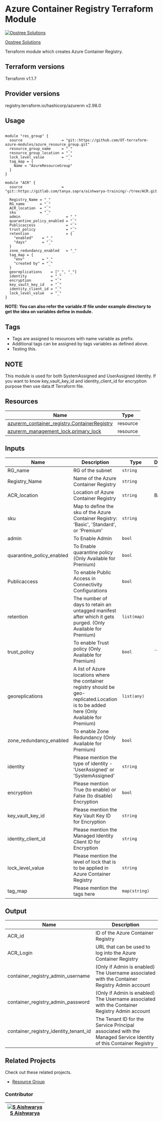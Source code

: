 Azure Container Registry Terraform Module
=====================================

[![Opstree Solutions][opstree_avatar]][opstree_homepage]

[Opstree Solutions][opstree_homepage]

  [opstree_homepage]: https://opstree.github.io/
  [opstree_avatar]: https://img.cloudposse.com/150x150/https://github.com/opstree.png

Terraform module which creates Azure Container Registry.

Terraform versions
------------------
Terraform v1.1.7

Provider versions
------------------
registry.terraform.io/hashicorp/azurerm v2.98.0

Usage
------

```hcl

module "res_group" {
  source                  = "git::https://github.com/OT-terraform-azure-modules/azure_resource_group.git"
  resource_group_name     = "_"
  resource_group_location = "_"
  lock_level_value        = "_"
  tag_map = {
    Name = "AzureResourceGroup"
  }
}

module "ACR" {
  source                  = "git::https://gitlab.com/tanya.sapra/aishwarya-training/-/tree/ACR.git

  Registry_Name = "_"
  RG_name       = "_"
  ACR_location  = "_"
  sku           = "_"
  admin                     = "_"
  quarantine_policy_enabled = "_"
  Publicaccess              = "_"
  trust_policy              = "_"
  retention                 = {
    "enabled"    = "_"
    "days"       = "_"
  }
  zone_redundancy_enabled   = "_"
  tag_map = {
    "env"        = "_"
    "created by" = "_"
  }
  georeplications    = ["_", "_"]
  identity           = "_"
  encryption         = "_"
  key_vault_key_id   = "_"
  identity_client_id = "_"
  lock_level_value   = "_"
}

```
**NOTE: You can also refer the variable.tf file under example directory to get the idea on variables define in module.**

Tags
----
* Tags are assigned to resources with name variable as prefix.
* Additional tags can be assigned by tags variables as defined above.
* Testing this.

NOTE
----
This module is used for both SystemAssigned and UserAssigned Identity. If you want to know key_vault_key_id and identity_client_id for encryption purpose then use data.tf Terraform file.

Resources
------
| Name | Type |
|------|------|
| [azurerm_container_registry.ContainerRegistry](https://registry.terraform.io/providers/hashicorp/azurerm/latest/docs/resources/container_registry) | resource |
| [azurerm_management_lock.primary_lock](https://registry.terraform.io/providers/hashicorp/azurerm/latest/docs/resources/management_lock) | resource |

Inputs
------
| Name | Description | Type | Default | Required |
|------|-------------|------|---------|:--------:|
| RG_name | RG of the subnet | `string` |  | yes |
| Registry_Name | Name of the Azure Container Registry | `string` |  | yes |
| ACR_location | Location of Azure Container Registry | `string` | Basic  | yes |
| sku | Map to define the sku of the Azure Container Registry: 'Basic', 'Standard', or 'Premium' | `string` |  | yes |
| admin | To Enable Admin | `bool` |  | no |
| quarantine_policy_enabled | To Enable quarantine policy (Only Available for Premium) | `bool` |  | no |
| Publicaccess | To enable Public Access in Connectivity Configurations | `bool` |  | no |
| retention | The number of days to retain an untagged manifest after which it gets purged. (Only Available for Premium) | `list(map)` |  | no |
| trust_policy | To enable Trust policy (Only Available for Premium) | `bool` | `` | no |
| georeplications | A list of Azure locations where the container registry should be geo-replicated.Location is to be added here (Only Available for Premium) | `list(any)` |  | no |
| zone_redundancy_enabled | To enable Zone Redundancy (Only Available for Premium) | `bool` |  | no |
| identity | Please mention the type of identity - 'UserAssigned' or 'SystemAssigned' | `string` |  | no |
| encryption | Please mention True (to enable) or False (to disable) Encryption | `bool` |  | no |
| key_vault_key_id | Please mention the Key Vault Key ID for Encryption | `string` |  | no |
| identity_client_id | Please mention the Managed Identity Client ID for Encryption | `string` |  | no |
| lock_level_value | Please mention the level of lock that is to be applied in Azure Container Registry | `string` |  | no |
| tag_map | Please mention the tags here | `map(string)` |  | no |



Output
------
| Name | Description |
|------|-------------|
| ACR_id | ID of the Azure Container Registry |
| ACR_Login | URL that can be used to log into the Azure Container Registry |
| container_registry_admin_username | (Only if Admin is enabled) The Username associated with the Container Registry Admin account |
| container_registry_admin_password | (Only if Admin is enabled) The Username associated with the Container Registry Admin account |
| container_registry_identity_tenant_id | The Tenant ID for the Service Principal associated with the Managed Service Identity of this Container Registry |

## Related Projects

Check out these related projects.

* [Resource Group](https://gitlab.com/ot-azure/terraform/rg)

### Contributor

|  [![S Aishwarya][Aishwarya_avatar]][Aishwarya_homepage]<br/>[S Aishwarya][Aishwarya_homepage] |
|---|

  [Aishwarya_homepage]: https://gitlab.com/aishwaryasopstree
  [Aishwarya_avatar]: https://gitlab.com/uploads/-/system/user/avatar/10902824/avatar.png?width=400

